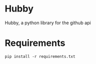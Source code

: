 # Hubby
Hubby, a python library for the github api

# Requirements
`pip install -r requirements.txt`
